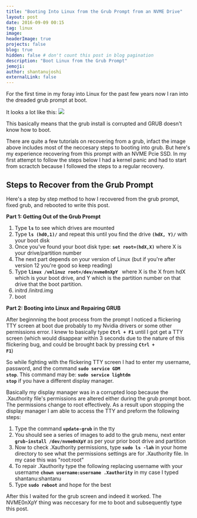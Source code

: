 ```yaml
---
title: "Booting Into Linux from the Grub Prompt from an NVME Drive"
layout: post
date: 2016-09-09 00:15
tag: linux
image: 
headerImage: true
projects: false
blog: true
hidden: false # don't count this post in blog pagination
description: "Boot Linux from the Grub Prompt"
jemoji: 
author: shantanujoshi
externalLink: false
---
```


For the first time in my foray into Linux for the past few years now I ran into the dreaded grub prompt at boot. 

It looks a lot like this:
<img src="http://terminalinflection.com/wordpress/wp-content/uploads/2012/10/GRUB-Ubuntu.png">

This basically means that the grub install is corrupted and GRUB doesn't know how to boot.

There are quite a few tutorials on recovering from a grub, infact the image above includes most of the neccesary steps to booting into grub. But here's my experience recovering from this prompt with an NVME Pcie SSD. In my first attempt to follow the steps below I had a kernel panic and had to start from scractch because I followed the steps to a regular recovery.

<h2 id="heading2"> Steps to Recover from the Grub Prompt </h2>
Here's a step by step method to how I recovered from the grub prompt, fixed grub, and rebooted to write this post.

<strong>Part 1: Getting Out of the Grub Prompt</strong>

<ol>
<li>Type <strong><code><span class="evidence">ls</span></code></strong> to see which drives are mounted</li>
<li>Type <strong><code><span class="evidence">ls (hd0,1)/</span></code></strong> and repeat this until you find the drive <strong><code><span class="evidence">(hdX, Y)/</span></code></strong> with your boot disk </li>
<li>Once you've found your boot disk type: <strong><code><span class="evidence">set root=(hdX,X)</span></code></strong> where X is your drive/partition number </li>
<li>The next part depends on your version of Linux (but if you're after version 12 you're good so keep reading)</li>
<li>Type <strong><code><span class="evidence">linux /vmlinuz root=/dev/nvme0nXpY </span></code></strong> where X is the X from hdX which is your boot drive, and Y which is the partition number on that drive that the boot partition.</li>
<li>initrd /initrd.img</li>
<li>boot</li>
</ol>






<strong>Part 2: Booting into Linux and Repairing GRUB</strong>

After beginnning the boot process from the prompt I noticed a flickering TTY screen at boot due probably to my Nvidia drivers or some other permissions error. I knew to basically type <strong><code><span class="evidence">Ctrl + F1</span></code></strong> until I got get a TTY screen (which would disappear within 3 seconds due to the nature of this flickering bug, and could be brought back by pressing <strong><code><span class="evidence">Ctrl + F1</span></code></strong>) 

 

So while fighting with the flickering TTY screen I had to enter my username, password, and the command <strong><code><span class="evidence">sudo service GDM stop</span></code></strong>. This command may be: <strong><code><span class="evidence">sudo service lightdm stop</span></code></strong> if you have a different display manager.

Basically my display manager was in a corrupted loop because the .Xauthority file's permissions are altered either during the grub prompt boot. The permissions change to root effectively. As a result upon stopping the display manager I am able to access the TTY and preform the following steps:

<ol>
<li> Type the command <strong><code><span class="evidence">update-grub</span></code></strong> in the tty </li>
<li> You should see a series of images to add to the grub menu, next enter <strong><code><span class="evidence">grub-install /dev/nvme0nXpY</span></code></strong> as per your prior boot drive and partition</li>
<li> Now to check .Xauthority permissions, type <strong><code><span class="evidence">sudo ls -lah</span></code></strong> in your home directory to see what the permissions settings are for .Xauthority file. In my case this was "root:root"</li>
<li> To repair .Xauthority type the following replacing username with your username <strong><code><span class="evidence">chown username:username .Xauthority</span></code></strong> in my case I typed shantanu:shantanu </li>
<li> Type <strong><code><span class="evidence">sudo reboot</span></code></strong> and hope for the best </li>
</ol>

After this I waited for the grub screen and indeed it worked. The NVME0nXpY thing was neccesary for me to boot and subsequently type this post.


